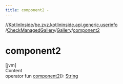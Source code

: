 ```yaml
---
title: component2 -
---
```

//[KotlinInside](../../../index.md)/[be.zvz.kotlininside.api.generic.userinfo](../../index.md)
/[CheckManagedGallery](../index.md)/[Gallery](index.md)/[component2](component2.md)

# component2

[jvm]  
Content  
operator
fun [component2](component2.md)(): [String](https://kotlinlang.org/api/latest/jvm/stdlib/kotlin/-string/index.html)  



